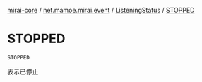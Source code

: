 [mirai-core](../../index.md) / [net.mamoe.mirai.event](../index.md) / [ListeningStatus](index.md) / [STOPPED](./-s-t-o-p-p-e-d.md)

# STOPPED

`STOPPED`

表示已停止

